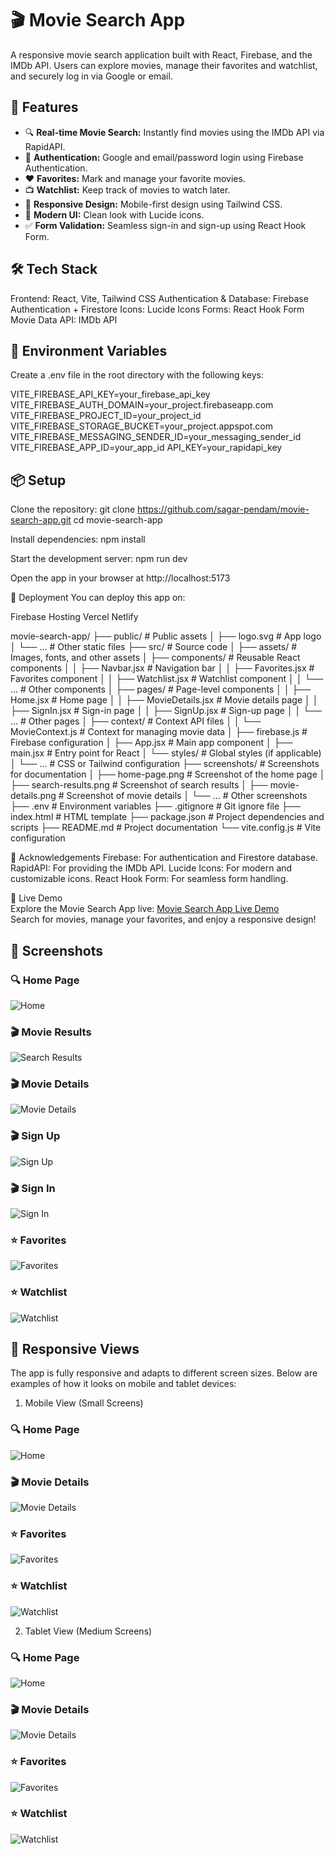 # 🎬 Movie Search App

A responsive movie search application built with React, Firebase, and the IMDb API. Users can explore movies, manage their favorites and watchlist, and securely log in via Google or email.

## 🚀 Features

- 🔍 **Real-time Movie Search:** Instantly find movies using the IMDb API via RapidAPI.
- 🔐 **Authentication:** Google and email/password login using Firebase Authentication.
- ❤️ **Favorites:** Mark and manage your favorite movies.
- 📺 **Watchlist:** Keep track of movies to watch later.
- 📱 **Responsive Design:** Mobile-first design using Tailwind CSS.
- 🎯 **Modern UI:** Clean look with Lucide icons.
- ✅ **Form Validation:** Seamless sign-in and sign-up using React Hook Form.



## 🛠️ Tech Stack
Frontend: React, Vite, Tailwind CSS
Authentication & Database: Firebase Authentication + Firestore
Icons: Lucide Icons
Forms: React Hook Form
Movie Data API: IMDb API


## 🔑 Environment Variables
Create a .env file in the root directory with the following keys:

VITE_FIREBASE_API_KEY=your_firebase_api_key
VITE_FIREBASE_AUTH_DOMAIN=your_project.firebaseapp.com
VITE_FIREBASE_PROJECT_ID=your_project_id
VITE_FIREBASE_STORAGE_BUCKET=your_project.appspot.com
VITE_FIREBASE_MESSAGING_SENDER_ID=your_messaging_sender_id
VITE_FIREBASE_APP_ID=your_app_id
API_KEY=your_rapidapi_key


## 📦 Setup
Clone the repository:
git clone https://github.com/sagar-pendam/movie-search-app.git
cd movie-search-app

Install dependencies:
npm install

Start the development server:
npm run dev

Open the app in your browser at http://localhost:5173

📡 Deployment
You can deploy this app on:

Firebase Hosting
Vercel
Netlify


movie-search-app/
├── public/                     # Public assets
│   ├── logo.svg                # App logo
│   └── ...                     # Other static files
├── src/                        # Source code
│   ├── assets/                 # Images, fonts, and other assets
│   ├── components/             # Reusable React components
│   │   ├── Navbar.jsx          # Navigation bar
│   │   ├── Favorites.jsx       # Favorites component
│   │   ├── Watchlist.jsx       # Watchlist component
│   │   └── ...                 # Other components
│   ├── pages/                  # Page-level components
│   │   ├── Home.jsx            # Home page
│   │   ├── MovieDetails.jsx    # Movie details page
│   │   ├── SignIn.jsx          # Sign-in page
│   │   ├── SignUp.jsx          # Sign-up page
│   │   └── ...                 # Other pages
│   ├── context/                # Context API files
│   │   └── MovieContext.js     # Context for managing movie data
│   ├── firebase.js             # Firebase configuration
│   ├── App.jsx                 # Main app component
│   ├── main.jsx                # Entry point for React
│   └── styles/                 # Global styles (if applicable)
│       └── ...                 # CSS or Tailwind configuration
├── screenshots/                # Screenshots for documentation
│   ├── home-page.png           # Screenshot of the home page
│   ├── search-results.png      # Screenshot of search results
│   ├── movie-details.png       # Screenshot of movie details
│   └── ...                     # Other screenshots
├── .env                        # Environment variables
├── .gitignore                  # Git ignore file
├── index.html                  # HTML template
├── package.json                # Project dependencies and scripts
├── README.md                   # Project documentation
└── vite.config.js              # Vite configuration

🙌 Acknowledgements
Firebase: For authentication and Firestore database.
RapidAPI: For providing the IMDb API.
Lucide Icons: For modern and customizable icons.
React Hook Form: For seamless form handling.



🎥 Live Demo  
Explore the Movie Search App live: [Movie Search App Live Demo](https://movie-app-bd3c5.web.app)  
Search for movies, manage your favorites, and enjoy a responsive design!


## 📸 Screenshots

### 🔍 Home Page
![Home](./screenshots/hompage.jpg)

### 🎬 Movie Results
![Search Results](./screenshots/searchedresult.jpg)

### 🎬 Movie Details
![Movie Details](./screenshots/moviedetails.jpg)

### 🎬 Sign Up
![Sign Up](./screenshots/signup.jpg)

### 🎬 Sign In
![Sign In](./screenshots/signin.jpg)

### ⭐ Favorites 
![Favorites](./screenshots/favorites.jpg)

### ⭐ Watchlist
![Watchlist](./screenshots/watchlist.jpg)

## 📱 Responsive Views
The app is fully responsive and adapts to different screen sizes. Below are examples of how it looks on mobile and tablet devices:

1. Mobile View (Small Screens)
### 🔍 Home Page
![Home](./screenshots/mobile-device-home-page.jpg)

### 🎬 Movie Details
![Movie Details](./screenshots/mobile-device-movie-details.jpg)

### ⭐ Favorites 
![Favorites](./screenshots/mobile-device-favorite-page.jpg)

### ⭐ Watchlist
![Watchlist](./screenshots/mobile-device-watchlist-page.jpg)

2. Tablet View (Medium Screens)

### 🔍 Home Page
![Home](./screenshots/tablet-view-home-page.jpg)

### 🎬 Movie Details
![Movie Details](./screenshots/tablet-view-movie-details-page.jpg)

### ⭐ Favorites 
![Favorites](./screenshots/tablet-view-favorite-page.jpg)

### ⭐ Watchlist
![Watchlist](./screenshots/table-view-watchlist-page.jpg)


